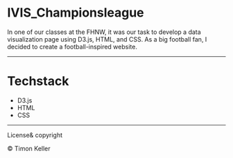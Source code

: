 # IVIS_Championsleague

In one of our classes at the FHNW, it was our task to develop a data visualization page using D3.js, HTML, and CSS. As a big football fan, I decided to create a football-inspired website.

---

# Techstack

- D3.js
- HTML 
- CSS

--- 

License& copyright

© Timon Keller
